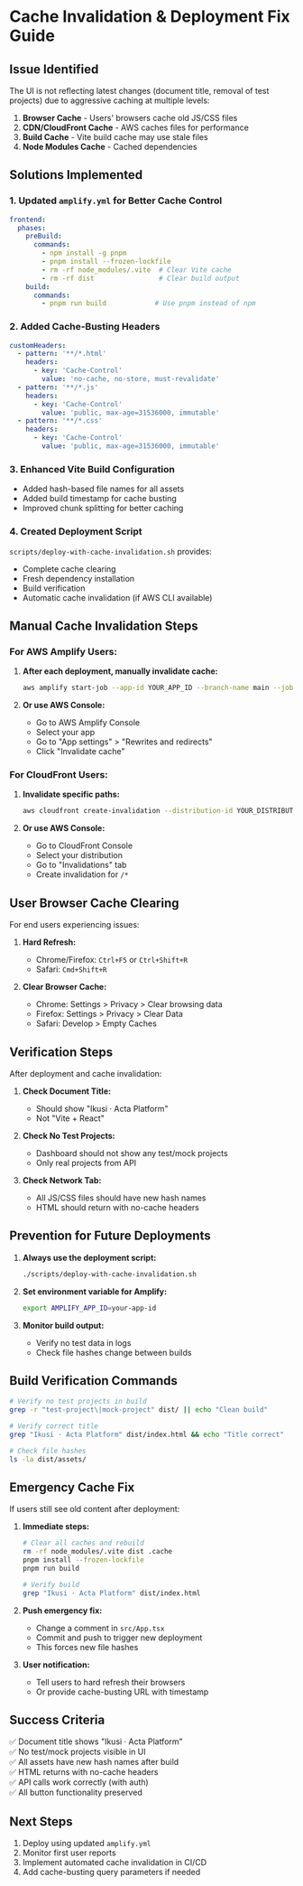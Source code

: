 # Cache Invalidation & Deployment Fix Guide

## Issue Identified
The UI is not reflecting latest changes (document title, removal of test projects) due to aggressive caching at multiple levels:

1. **Browser Cache** - Users' browsers cache old JS/CSS files
2. **CDN/CloudFront Cache** - AWS caches files for performance
3. **Build Cache** - Vite build cache may use stale files
4. **Node Modules Cache** - Cached dependencies

## Solutions Implemented

### 1. Updated `amplify.yml` for Better Cache Control

```yaml
frontend:
  phases:
    preBuild:
      commands:
        - npm install -g pnpm
        - pnpm install --frozen-lockfile
        - rm -rf node_modules/.vite  # Clear Vite cache
        - rm -rf dist                # Clear build output
    build:
      commands:
        - pnpm run build            # Use pnpm instead of npm
```

### 2. Added Cache-Busting Headers

```yaml
customHeaders:
  - pattern: '**/*.html'
    headers:
      - key: 'Cache-Control'
        value: 'no-cache, no-store, must-revalidate'
  - pattern: '**/*.js'
    headers:
      - key: 'Cache-Control'
        value: 'public, max-age=31536000, immutable'
  - pattern: '**/*.css'
    headers:
      - key: 'Cache-Control'
        value: 'public, max-age=31536000, immutable'
```

### 3. Enhanced Vite Build Configuration

- Added hash-based file names for all assets
- Added build timestamp for cache busting
- Improved chunk splitting for better caching

### 4. Created Deployment Script

`scripts/deploy-with-cache-invalidation.sh` provides:
- Complete cache clearing
- Fresh dependency installation
- Build verification
- Automatic cache invalidation (if AWS CLI available)

## Manual Cache Invalidation Steps

### For AWS Amplify Users:

1. **After each deployment, manually invalidate cache:**
   ```bash
   aws amplify start-job --app-id YOUR_APP_ID --branch-name main --job-type RELEASE
   ```

2. **Or use AWS Console:**
   - Go to AWS Amplify Console
   - Select your app
   - Go to "App settings" > "Rewrites and redirects"
   - Click "Invalidate cache"

### For CloudFront Users:

1. **Invalidate specific paths:**
   ```bash
   aws cloudfront create-invalidation --distribution-id YOUR_DISTRIBUTION_ID --paths "/*"
   ```

2. **Or use AWS Console:**
   - Go to CloudFront Console
   - Select your distribution
   - Go to "Invalidations" tab
   - Create invalidation for `/*`

## User Browser Cache Clearing

For end users experiencing issues:

1. **Hard Refresh:**
   - Chrome/Firefox: `Ctrl+F5` or `Ctrl+Shift+R`
   - Safari: `Cmd+Shift+R`

2. **Clear Browser Cache:**
   - Chrome: Settings > Privacy > Clear browsing data
   - Firefox: Settings > Privacy > Clear Data
   - Safari: Develop > Empty Caches

## Verification Steps

After deployment and cache invalidation:

1. **Check Document Title:**
   - Should show "Ikusi · Acta Platform"
   - Not "Vite + React"

2. **Check No Test Projects:**
   - Dashboard should not show any test/mock projects
   - Only real projects from API

3. **Check Network Tab:**
   - All JS/CSS files should have new hash names
   - HTML should return with no-cache headers

## Prevention for Future Deployments

1. **Always use the deployment script:**
   ```bash
   ./scripts/deploy-with-cache-invalidation.sh
   ```

2. **Set environment variable for Amplify:**
   ```bash
   export AMPLIFY_APP_ID=your-app-id
   ```

3. **Monitor build output:**
   - Verify no test data in logs
   - Check file hashes change between builds

## Build Verification Commands

```bash
# Verify no test projects in build
grep -r "test-project\|mock-project" dist/ || echo "Clean build"

# Verify correct title
grep "Ikusi · Acta Platform" dist/index.html && echo "Title correct"

# Check file hashes
ls -la dist/assets/
```

## Emergency Cache Fix

If users still see old content after deployment:

1. **Immediate steps:**
   ```bash
   # Clear all caches and rebuild
   rm -rf node_modules/.vite dist .cache
   pnpm install --frozen-lockfile
   pnpm run build
   
   # Verify build
   grep "Ikusi · Acta Platform" dist/index.html
   ```

2. **Push emergency fix:**
   - Change a comment in `src/App.tsx`
   - Commit and push to trigger new deployment
   - This forces new file hashes

3. **User notification:**
   - Tell users to hard refresh their browsers
   - Or provide cache-busting URL with timestamp

## Success Criteria

✅ Document title shows "Ikusi · Acta Platform"  
✅ No test/mock projects visible in UI  
✅ All assets have new hash names after build  
✅ HTML returns with no-cache headers  
✅ API calls work correctly (with auth)  
✅ All button functionality preserved  

## Next Steps

1. Deploy using updated `amplify.yml`
2. Monitor first user reports
3. Implement automated cache invalidation in CI/CD
4. Add cache-busting query parameters if needed
